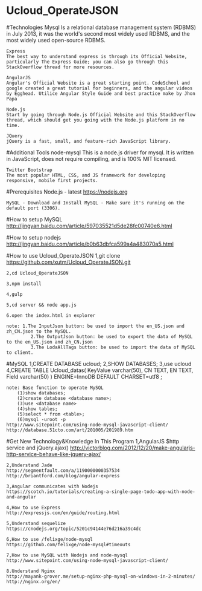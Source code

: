 # Ucloud_OperateJSON 

#Technologies
	Mysql
	Is a relational database management system (RDBMS) in July 2013, it was the world's second most widely used RDBMS, and the most widely used open-source RDBMS.

	Express
	The best way to understand express is through its Official Website, particularly The Express Guide; you can also go through this StackOverflow thread for more resources.

	AngularJS
	Angular's Official Website is a great starting point. CodeSchool and google created a great tutorial for beginners, and the angular videos by Egghead. Utilice Angular Style Guide and best practice make by Jhon Papa

	Node.js
	Start by going through Node.js Official Website and this StackOverflow thread, which should get you going with the Node.js platform in no time.

	JQuery
	jQuery is a fast, small, and feature-rich JavaScript library.


#Additional Tools
	node-mysql
	This is a node.js driver for mysql. It is written in JavaScript, does not require compiling, and is 100% MIT licensed.

	Twitter Bootstrap
	The most popular HTML, CSS, and JS framework for developing responsive, mobile first projects.

#Prerequisites
	Node.js - latest https://nodejs.org 

	MySQL - Download and Install MySQL - Make sure it's running on the default port (3306).


#How to setup MySQL
	http://jingyan.baidu.com/article/597035521d5de28fc00740e6.html

#How to setup nodejs
	http://jingyan.baidu.com/article/b0b63dbfca599a4a483070a5.html

#How to use Ucloud_OperateJSON 
	1,git clone https://github.com/xutm/Ucloud_OperateJSON.git

	2,cd Ucloud_OperateJSON

	3,npm install

	4,gulp

	5,cd server && node app.js

	6.open the index.html in explorer

	note: 1.The InputJson button: be used to import the en_US.json and zh_CN.json to the MySQL.
	         2.The OutputJson button: be used to export the data of MySQL to the en_US.json and zh_CN.json
	         3.The LodaAllTags button: be used to import the data of MySQL to client.

#MySQL
	1,CREATE DATABASE ucloud;
	2,SHOW DATABASES;
	3,use ucloud
	4,CREATE TABLE Ucloud_datas(
		KeyValue varchar(50),
		CN TEXT,
		EN TEXT,
		Field varchar(50)
	) ENGINE=InnoDB  DEFAULT CHARSET=utf8 ;

	note: Base function to operate MySQL
		(1)show databases;
		(2)create database <database name>;
		(3)use <database name>
		(4)show tables;
		(5)select * from <table>;
		(6)mysql -uroot -p
	http://www.sitepoint.com/using-node-mysql-javascript-client/
	http://database.51cto.com/art/201005/201989.htm

#Get New Technology&Knowledge In This Program
	1,AngularJS $http service and jQuery.ajax()
	http://victorblog.com/2012/12/20/make-angularjs-http-service-behave-like-jquery-ajax/

	2,Understand Jade
	http://segmentfault.com/a/1190000000357534
	http://briantford.com/blog/angular-express

	3,Angular communicates with Nodejs
	https://scotch.io/tutorials/creating-a-single-page-todo-app-with-node-and-angular

	4,How to use Express
	http://expressjs.com/en/guide/routing.html

	5,Understand sequelize
	https://cnodejs.org/topic/5201c94144e76d216a39c4dc

	6,How to use /felixge/node-mysql
	https://github.com/felixge/node-mysql#timeouts

	7,How to use MySQL with Nodejs and node-mysql
	http://www.sitepoint.com/using-node-mysql-javascript-client/

	8.Understand Nginx
	http://mayank-grover.me/setup-nginx-php-mysql-on-windows-in-2-minutes/
	http://nginx.org/en/
